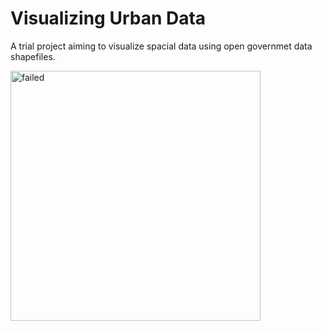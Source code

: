 # Visualizing Urban Data
A trial project aiming to visualize spacial data using open governmet data shapefiles.

<img src="results/test.png" alt="failed" style="width: 400px;"/>
